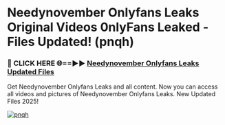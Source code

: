 # Needynovember Onlyfans Leaks Original Videos 0nlyFans Leaked - Files Updated! (pnqh)

<h3>🔴 CLICK HERE 🌐==►► <a href="https://tinyurl.com/ms9xzufz" rel="nofollow">Needynovember Onlyfans Leaks Updated Files</a></h3>

Get Needynovember Onlyfans Leaks and all content. Now you can access all videos and pictures of Needynovember Onlyfans Leaks. New Updated Files 2025!

[![pnqh](https://i.imgur.com/PQ7UWWw.gif)](https://tinyurl.com/ms9xzufz)
